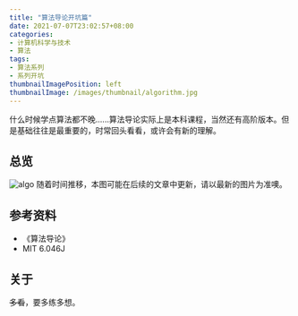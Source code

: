 ```yaml
---
title: "算法导论开坑篇"
date: 2021-07-07T23:02:57+08:00
categories:
- 计算机科学与技术
- 算法
tags:
- 算法系列
- 系列开坑
thumbnailImagePosition: left
thumbnailImage: /images/thumbnail/algorithm.jpg
---
```

什么时候学点算法都不晚......算法导论实际上是本科课程，当然还有高阶版本。但是基础往往是最重要的，时常回头看看，或许会有新的理解。
<!--more-->
## 总览
![algo](/images/postImage/algo6046.svg)
随着时间推移，本图可能在后续的文章中更新，请以最新的图片为准噢。
## 参考资料
- 《算法导论》
- MIT 6.046J
## 关于
~~多看~~，要多练多想。